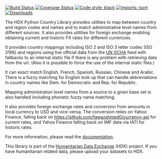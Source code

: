 [![Build Status](https://github.com/OCHA-DAP/hdx-python-country/actions/workflows/run-python-tests.yaml/badge.svg)](https://github.com/OCHA-DAP/hdx-python-country/actions/workflows/run-python-tests.yaml)
[![Coverage Status](https://coveralls.io/repos/github/OCHA-DAP/hdx-python-country/badge.svg?branch=main&ts=1)](https://coveralls.io/github/OCHA-DAP/hdx-python-country?branch=main)
[![Code style: black](https://img.shields.io/badge/code%20style-black-000000.svg)](https://github.com/psf/black)
[![Imports: isort](https://img.shields.io/badge/%20imports-isort-%231674b1?style=flat&labelColor=ef8336)](https://pycqa.github.io/isort/)
[![Downloads](https://img.shields.io/pypi/dm/hdx-python-country.svg)](https://pypistats.org/packages/hdx-python-country)

The HDX Python Country Library provides utilities to map between country and region
codes and names and to match administrative level names from different sources.
It also provides utilities for foreign exchange enabling obtaining current and historic
FX rates for different currencies.

It provides country mappings including ISO 2 and ISO 3 letter codes (ISO 3166) and regions
using live official data from the [UN OCHA](https://vocabulary.unocha.org/) feed with
fallbacks to an internal static file if there is any problem with retrieving data from
the url. (Also it is possible to force the use of the internal static files.)

It can exact match English, French, Spanish, Russian, Chinese and Arabic. There is a
fuzzy matching for English look up that can handle abbreviations in country names like
Dem. for Democratic and Rep. for Republic.

Mapping administration level names from a source to a given base set is also handled
including phonetic fuzzy name matching.

It also provides foreign exchange rates and conversion from amounts in local currency to
USD and vice-versa. The conversion relies on Yahoo Finance, falling back on
https://github.com/fawazahmed0/currency-api for current rates, and Yahoo Finance falling back on IMF data via IATI
for historic rates.

For more information, please read the [documentation](https://hdx-python-country.readthedocs.io/en/latest/).

This library is part of the [Humanitarian Data Exchange](https://data.humdata.org/)
(HDX) project. If you have humanitarian related data, please upload your datasets to
HDX.
